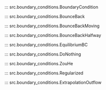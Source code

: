 ::: src.boundary_conditions.BoundaryCondition

::: src.boundary_conditions.BounceBack

::: src.boundary_conditions.BounceBackMoving

::: src.boundary_conditions.BounceBackHalfway

::: src.boundary_conditions.EquilibriumBC

::: src.boundary_conditions.DoNothing

::: src.boundary_conditions.ZouHe

::: src.boundary_conditions.Regularized

::: src.boundary_conditions.ExtrapolationOutflow

